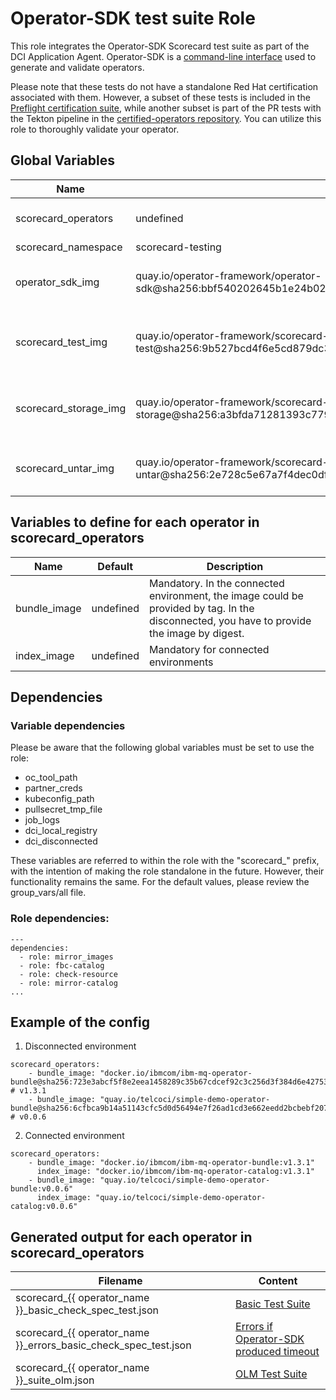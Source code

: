# Operator-SDK test suite Role

This role integrates the Operator-SDK Scorecard test suite as part of the DCI Application Agent. Operator-SDK is a [command-line interface](https://github.com/operator-framework/operator-sdk) used to generate and validate operators.

Please note that these tests do not have a standalone Red Hat certification associated with them. However, a subset of these tests is included in the [Preflight certification suite](https://github.com/redhat-openshift-ecosystem/openshift-preflight), while another subset is part of the PR tests with the Tekton pipeline in the [certified-operators repository](https://github.com/redhat-openshift-ecosystem/certified-operators/pulls). You can utilize this role to thoroughly validate your operator.

## Global Variables

| Name                               | Default   | Description  |
| ---------------------------------- | --------- | ------------ |
| scorecard_operators     | undefined | Mandatory, list of operators to be checked with Operator-SDK Suite. You could find an example [here](#operator-end-to-end-certification). |
| scorecard_namespace                | scorecard-testing | Optional, namespace to use. |
| operator_sdk_img   | quay.io/operator-framework/operator-sdk@sha256:bbf540202645b1e24b02803b22618df7c16e414ac8e12ee0fb77c8a19b1ec780 | Optional, main image with the binary, latest v1.30.0 https://quay.io/repository/operator-framework/operator-sdk?tab=tags |
| scorecard_test_img | quay.io/operator-framework/scorecard-test@sha256:9b527bcd4f6e5cd879dc36beb1dd700491eacc68762dc75ebea590f53c4a56ee | Optional, image for the test pod, latest v1.30.0: https://quay.io/repository/operator-framework/scorecard-test?tab=tags |
| scorecard_storage_img | quay.io/operator-framework/scorecard-storage@sha256:a3bfda71281393c7794cabdd39c563fb050d3020fd0b642ea164646bdd39a0e2 | Optional, storage image, latest 1.28.1 https://quay.io/repository/operator-framework/scorecard-storage?tab=tags |
| scorecard_untar_img | quay.io/operator-framework/scorecard-untar@sha256:2e728c5e67a7f4dec0df157a322dd5671212e8ae60f69137463bd4fdfbff8747 | Optional, untar image, latest 1.28.1 https://quay.io/repository/operator-framework/scorecard-untar?tab=tags |


## Variables to define for each operator in scorecard_operators

Name                               | Default                                              | Description
---------------------------------- | ---------------------------------------------------- | -------------------------------------------------------------
bundle_image                       | undefined                                            | Mandatory. In the connected environment, the image could be provided by tag. In the disconnected, you have to provide the image by digest. |
index_image                        | undefined                                            | Mandatory for connected environments |

## Dependencies

### Variable dependencies

Please be aware that the following global variables must be set to use the role:

- oc_tool_path
- partner_creds
- kubeconfig_path
- pullsecret_tmp_file
- job_logs
- dci_local_registry
- dci_disconnected

These variables are referred to within the role with the "scorecard_" prefix, with the intention of making the role standalone in the future. However, their functionality remains the same. For the default values, please review the group_vars/all file.

### Role dependencies:

```
---
dependencies:
  - role: mirror_images
  - role: fbc-catalog
  - role: check-resource
  - role: mirror-catalog
...
```

## Example of the config

1. Disconnected environment

```
scorecard_operators:
    - bundle_image: "docker.io/ibmcom/ibm-mq-operator-bundle@sha256:723e3abcf5f8e2eea1458289c35b67cdcef92c3c256d3f384d6e4275302f0a89" # v1.3.1
    - bundle_image: "quay.io/telcoci/simple-demo-operator-bundle@sha256:6cfbca9b14a51143cfc5d0d56494e7f26ad1cd3e662eedd2bcbebf207af59c86" # v0.0.6
```

2. Connected environment

```
scorecard_operators:
    - bundle_image: "docker.io/ibmcom/ibm-mq-operator-bundle:v1.3.1"
      index_image: "docker.io/ibmcom/ibm-mq-operator-catalog:v1.3.1"
    - bundle_image: "quay.io/telcoci/simple-demo-operator-bundle:v0.0.6"
      index_image: "quay.io/telcoci/simple-demo-operator-catalog:v0.0.6"
```


## Generated output for each operator in scorecard_operators

| Filename                                                 | Content |
| -------------------------------------------------------- | ------- |
| scorecard_{{ operator_name }}_basic_check_spec_test.json | [Basic Test Suite](https://sdk.operatorframework.io/docs/testing-operators/scorecard/#basic-test-suite) |
| scorecard_{{ operator_name }}_errors_basic_check_spec_test.json | [Errors if Operator-SDK produced timeout](https://github.com/operator-framework/operator-sdk/issues/5452) |
| scorecard_{{ operator_name }}_suite_olm.json | [OLM Test Suite](https://sdk.operatorframework.io/docs/testing-operators/scorecard/#olm-test-suite) |

